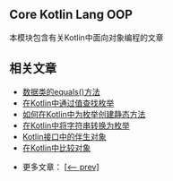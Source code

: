 ## Core Kotlin Lang OOP

本模块包含有关Kotlin中面向对象编程的文章

## 相关文章

+ [数据类的equals()方法](docs/数据类的equals()方法.md)
+ [在Kotlin中通过值查找枚举](docs/在Kotlin中通过值查找枚举.md)
+ [如何在Kotlin中为枚举创建静态方法](docs/如何在Kotlin中为枚举创建静态方法.md)
+ [在Kotlin中将字符串转换为枚举](docs/在Kotlin中将字符串转换为枚举.md)
+ [Kotlin接口中的伴生对象](docs/Kotlin接口中的伴生对象.md)
+ [在Kotlin中比较对象](docs/在Kotlin中比较对象.md)

- 更多文章： [[<-- prev]](../kotlin-core-lang-oop-2/README.md)